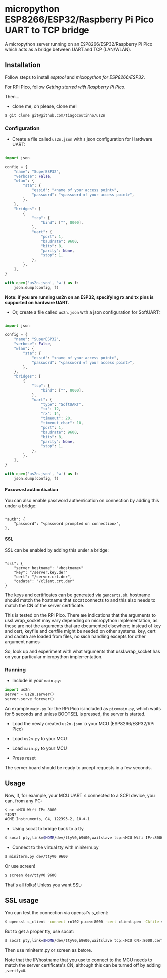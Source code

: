 # micropython ESP8266/ESP32/Raspberry Pi Pico UART to TCP bridge

A micropython server running on an ESP8266/ESP32/Raspberry Pi Pico which acts as a bridge
between UART and TCP (LAN/WLAN).

## Installation

Follow steps to install *esptool* and *micropython for ESP8266/ESP32*.

For RPi Pico, follow *Getting started with Raspberry Pi Pico*.

Then...

* clone me, oh please, clone me!

```bash
$ git clone git@github.com/tiagocoutinho/us2n
```

### Configuration

* Create a file called `us2n.json` with a json configuration for Hardware UART:

```python

import json

config = {
    "name": "SuperESP32",
    "verbose": False,
    "wlan": {
        "sta": {
            "essid": "<name of your access point>",
            "password": "<password of your access point>",
        },
    },
    "bridges": [
        {
            "tcp": {
                "bind": ["", 8000],
            },
            "uart": {
                "port": 1,
                "baudrate": 9600,
                "bits": 8,
                "parity": None,
                "stop": 1,
            },
        },
    ],
}

with open('us2n.json', 'w') as f:
    json.dump(config, f)

```

**Note: if you are running us2n on an ESP32, specifying rx and tx pins is supported on hardware UART.**

* Or, create a file called `us2n.json` with a json configuration for SoftUART:

```python

import json

config = {
    "name": "SuperESP32",
    "verbose": False,
    "wlan": {
        "sta": {
            "essid": "<name of your access point>",
            "password": "<password of your access point>",
        },
    },
    "bridges": [
        {
            "tcp": {
                "bind": ["", 8000],
            },
            "uart": {
                "type": "SoftUART",
                "tx": 12,
                "rx": 14,
                "timeout": 20,
                "timeout_char": 10,
                "port": 1,
                "baudrate": 9600,
                "bits": 8,
                "parity": None,
                "stop": 1,
            },
        },
    ],
}

with open('us2n.json', 'w') as f:
    json.dump(config, f)

```

#### Password authentication

You can also enable password authentication on connection by adding this under a bridge:

```

"auth": {
    "password": "<password prompted on connection>",
},

```

#### SSL

SSL can be enabled by adding this under a bridge:

```

"ssl": {
    "server_hostname": "<hostname>",
    "key": "/server.key.der"
    "cert": "/server.crt.der",
    "cadata": "/client.crt.der"
}

```

The keys and certificates can be generated via `gencerts.sh`.
hostname should match the hostname that socat connects to and this also needs to match
the CN of the server certificate.

This is tested on the RPi Pico. There are indications that the arguments to
ussl.wrap\_socket may vary depending on micropython implementation, as these are not the
arguments that are documented elsewhere; instead of key and cert, keyfile and certfile
might be needed on other systems. key, cert and cadata are loaded from files, no such
handling excepts for other argument names

So, look up and experiment with what arguments that ussl.wrap\_socket has on your
particular micropython implementation.

### Running

* Include in your `main.py`:

```python
import us2n
server = us2n.server()
server.serve_forever()
```

An example `main.py` for the RPi Pico is included as `picomain.py`, which
waits for 5 seconds and unless BOOTSEL is pressed, the server is started.

* Load the newly created `us2n.json` to your MCU (ESP8266/ESP32/RPi Pico)

* Load `us2n.py` to your MCU

* Load `main.py` to your MCU

* Press reset

The server board should be ready to accept requests in a few seconds.


## Usage

Now, if, for example, your MCU UART is connected to a SCPI device,
you can, from any PC:

```bash
$ nc <MCU Wifi IP> 8000
*IDN?
ACME Instruments, C4, 122393-2, 10-0-1

```
* Using socat to bridge back to a tty
```bash
$ socat pty,link=$HOME/dev/ttyV0,b9600,waitslave tcp:<MCU Wifi IP>:8000
```
* Connect to the virtual tty with miniterm.py
```bash
$ miniterm.py dev/ttyV0 9600
```
Or use screen!
```bash
$ screen dev/ttyV0 9600
```
That's all folks! Unless you want SSL:

## SSL usage

You can test the connection via openssl's s\_client:

```bash
$ openssl s_client -connect rn102-picow:8000 -cert client.pem -CAfile server.crt
```

But to get a proper tty, use socat:

```bash
$ socat pty,link=$HOME/dev/ttyV0,b9600,waitslave tcp:<MCU CN>:8000,cert=client.pem,cafile=server.crt
```

Then use miniterm.py or screen as before.

Note that the IP/hostname that you use to connect to the MCU needs to match the server
certificate's CN, although this can be turned off by adding ```,verify=0```.

